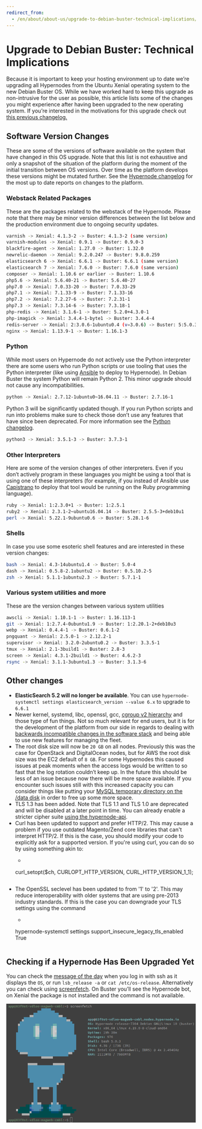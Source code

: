 ```yaml
---
redirect_from:
  - /en/about/about-us/upgrade-to-debian-buster-technical-implications/
---
```


<!-- source: https://support.hypernode.com/en/about/about-us/upgrade-to-debian-buster-technical-implications/ -->

# Upgrade to Debian Buster: Technical Implications

Because it is important to keep your hosting environment up to date we’re upgrading all Hypernodes from the Ubuntu Xenial operating system to the new Debian Buster OS. While we have worked hard to keep this upgrade as non-intrusive for the user as possible, this article lists some of the changes you might experience after having been upgraded to the new operating system. If you’re interested in the motivations for this upgrade check out [this previous changelog.](https://changelog.hypernode.com/changelog/release-7279-beta-debian-buster-hypernode-docker-and-configuration-specific-images/)

## Software Version Changes

These are some of the versions of software available on the system that have changed in this OS upgrade. Note that this list is not exhaustive and only a snapshot of the situation of the platform during the moment of the initial transition between OS versions. Over time as the platform develops these versions might be mutated further. See the [Hypernode changelog](https://support.hypernode.com/changelog/) for the most up to date reports on changes to the platform.

### Webstack Related Packages

These are the packages related to the webstack of the Hypernode. Please note that there may be minor version differences between the list below and the production environment due to ongoing security updates.

```bash
varnish -> Xenial: 4.1.3-2 -> Buster: 4.1.3-2 (same version)
varnish-modules -> Xenial: 0.9.1 -> Buster: 0.9.0-3
blackfire-agent -> Xenial: 1.27.0 -> Buster: 1.32.0
newrelic-daemon -> Xenial: 9.2.0.247 -> Buster: 9.8.0.259
elasticsearch 6 -> Xenial: 6.6.1 -> Buster: 6.6.1 (same version)
elasticsearch 7 -> Xenial: 7.6.0 -> Buster: 7.6.0 (same version)
composer -> Xenial: 1.10.6 or earlier -> Buster: 1.10.6
php5.6 -> Xenial: 5.6.40-21 -> Buster: 5.6.40-27
php7.0 -> Xenial: 7.0.33-20 -> Buster: 7.0.33-29
php7.1 -> Xenial: 7.1.33-9 -> Buster: 7.1.33-16
php7.2 -> Xenial: 7.2.27-6 -> Buster: 7.2.31-1
php7.3 -> Xenial: 7.3.14-6 -> Buster: 7.3.18-1
php-redis -> Xenial: 3.1.6-1 -> Buster: 5.2.0+4.3.0-1
php-imagick -> Xenial: 3.4.4-1-byte1 -> Buster: 3.4.4-4
redis-server -> Xenial: 2:3.0.6-1ubuntu0.4 (v=3.0.6) -> Buster: 5:5.0.3-4+deb10u1 (v=5.0.3)
nginx -> Xenial: 1.13.9-1 -> Buster: 1.16.1-3
```

### Python

While most users on Hypernode do not actively use the Python interpreter there are some users who run Python scripts or use tooling that uses the Python interpreter (like using [Ansible](https://github.com/ansible/ansible) to deploy to Hypernode). In Debian Buster the system Python will remain Python 2. This minor upgrade should not cause any incompatibilities.

```bash
python -> Xenial: 2.7.12-1ubuntu0~16.04.11 -> Buster: 2.7.16-1
```

Python 3 will be significantly updated though. If you run Python scripts and run into problems make sure to check those don’t use any features that have since been deprecated. For more information see the [Python changelog](https://docs.python.org/3/whatsnew/3.7.html).

```bash
python3 -> Xenial: 3.5.1-3 -> Buster: 3.7.3-1
```

### Other Interpreters

Here are some of the version changes of other interpreters. Even if you don’t actively program in these languages you might be using a tool that is using one of these interpreters (for example, if you instead of Ansible use [Capistrano](https://capistranorb.com/) to deploy that tool would be running on the Ruby programming language).

```bash
ruby -> Xenial: 1:2.3.0+1 -> Buster: 1:2.5.1
ruby2 -> Xenial: 2.3.1-2~ubuntu16.04.14 -> Buster: 2.5.5-3+deb10u1
perl -> Xenial: 5.22.1-9ubuntu0.6 -> Buster: 5.28.1-6
```

### Shells

In case you use some esoteric shell features and are interested in these version changes:

```bash
bash -> Xenial: 4.3-14ubuntu1.4 -> Buster: 5.0-4
dash -> Xenial: 0.5.8-2.1ubuntu2 -> Buster: 0.5.10.2-5
zsh -> Xenial: 5.1.1-1ubuntu2.3 -> Buster: 5.7.1-1
```

### Various system utilities and more

These are the version changes between various system utilities

```bash
awscli -> Xenial: 1.10.1-1 -> Buster: 1.16.113-1
git -> Xenial: 1:2.7.4-0ubuntu1.9 -> Buster: 1:2.20.1-2+deb10u3
webp -> Xenial: 0.4.4-1 -> Buster: 0.6.1-2
pngquant -> Xenial: 2.5.0-1 -> 2.12.2-1
supervisor -> Xenial: 3.2.0-2ubuntu0.2 -> Buster: 3.3.5-1
tmux -> Xenial: 2.1-3build1 -> Buster: 2.8-3
screen -> Xenial: 4.3.1-2build1 -> Buster: 4.6.2-3
rsync -> Xenial: 3.1.1-3ubuntu1.3 -> Buster: 3.1.3-6
```

## Other changes

- **ElasticSearch 5.2 will no longer be available**. You can use `hypernode-systemctl settings elasticsearch_version --value 6.x` to upgrade to `6.6.1`
- Newer kernel, systemd, libc, openssl, gcc, [cgroup v2 hierarchy](https://www.kernel.org/doc/Documentation/cgroup-v2.txt) and those type of fun things. Not so much relevant for end users, but it is for the development of the platform from our side in regards to dealing with [backwards incompatible changes in the software stack](https://github.com/elastic/elasticsearch/issues/23486) and being able to use new features for managing the fleet.
- The root disk size will now be `20 GB` on all nodes. Previously this was the case for OpenStack and DigitalOcean nodes, but for AWS the root disk size was the EC2 default of `8 GB`. For some Hypernodes this caused issues at peak moments when the access logs would be written to so fast that the log rotation couldn’t keep up. In the future this should be less of an issue because now there will be more space available. If you encounter such issues still with this increased capacity you can consider things like putting your [MySQL temporary directory on the /data disk](https://changelog.hypernode.com/changelog/release-5133-configurable-mysql-temporary-directory-extra-space/) in order to free up some more space.
- TLS 1.3 has been added. Note that TLS 1.1 and TLS 1.0 are deprecated and will be disabled at a later point in time. You can already enable a stricter cipher suite [using the hypernode-api](https://community.hypernode.io/#/Documentation/hypernode-api/settings/README).
- Curl has been updated to support and prefer HTTP/2. This may cause a problem if you use outdated Magento/Zend core libraries that can't interpret HTTP/2. If this is the case, you should modify your code to explicitly ask for a supported version. If you're using curl, you can do so by using something akin to:
  - ```
    ```
  curl_setopt(\$ch, CURLOPT_HTTP_VERSION, CURL_HTTP_VERSION_1_1);
  ```
  ```
- The OpenSSL seclevel has been updated to from '1' to '2'. This may reduce interoperability with older systems that are using pre-2013 industry standards. If this is the case you can downgrade your TLS settings using the command
  - ```
    ```
  hypernode-systemctl settings support_insecure_legacy_tls_enabled True
  ```

  ```

## Checking if a Hypernode Has Been Upgraded Yet

You can check the [message of the day](<https://en.wikipedia.org/wiki/Motd_(Unix)>) when you log in with ssh as it displays the `OS`, or run `lsb_release -a` or `cat /etc/os-release`. Alternatively you can check using [screenfetch](https://github.com/ByteInternet/screenfetch). On Buster you’ll see the Hypernode bot, on Xenial the package is not installed and the command is not available.

![](_res/z_0texfHpbx0Va8zij4vf_0Rwn7BVy-vKg.png)
